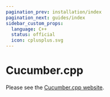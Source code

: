 ```yaml
---
pagination_prev: installation/index
pagination_next: guides/index
sidebar_custom_props:
  language: C++
  status: official
  icon: cplusplus.svg
---
```


# Cucumber.cpp

Please see the [Cucumber.cpp website](https://github.com/cucumber/cucumber-cpp).
